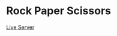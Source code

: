 <h1>Rock Paper Scissors</h1>
<a href ="https://sagun-r.github.io/Rock-Paper-Scissors/">Live Server</a>
